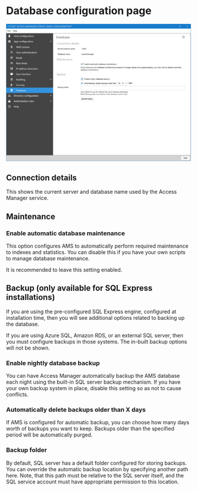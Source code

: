 # Database configuration page

![](../../images/ui-page-database.png)

## Connection details

This shows the current server and database name used by the Access Manager service.

## Maintenance

### Enable automatic database maintenance

This option configures AMS to automatically perform required maintenance to indexes and statistics. You can disable this if you have your own scripts to manage database maintenance.

It is recommended to leave this setting enabled.

## Backup (only available for SQL Express installations)
If you are using the pre-configured SQL Express engine, configured at installation time, then you will see additional options related to backing up the database. 

If you are using Azure SQL, Amazon RDS, or an external SQL server, then you must configure backups in those systems. The in-built backup options will not be shown.

### Enable nightly database backup

You can have Access Manager automatically backup the AMS database each night using the built-in SQL server backup mechanism. If you have your own backup system in place, disable this setting so as not to cause conflicts.

### Automatically delete backups older than X days

If AMS is configured for automatic backup, you can choose how many days worth of backups you want to keep. Backups older than the specified period will be automatically purged.

### Backup folder

By default, SQL server has a default folder configured for storing backups. You can override the automatic backup location by specifying another path here. Note, that this path must be relative to the SQL server itself, and the SQL service account must have appropriate permission to this location.
